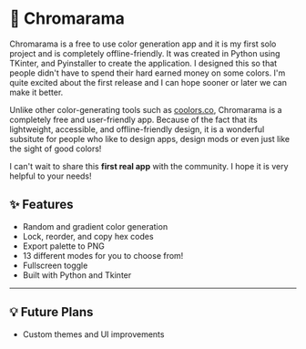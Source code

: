 # 🎨 Chromarama

Chromarama is a free to use color generation app and it is my first solo project and is completely offline-friendly. It was created in Python using TKinter, and Pyinstaller to create the application. I designed this so that people didn't have to spend their hard earned money on some colors. I'm quite excited about the first release and I can hope sooner or later we can make it better.

Unlike other color-generating tools such as [coolors.co](https://coolors.co), Chromarama is a completely free and user-friendly app. Because of the fact that its lightweight, accessible, and offline-friendly design, it is a wonderful subsitute for people who like to design apps, design mods or even just like the sight of good colors! 

I can't wait to share this **first real app** with the community. I hope it is very helpful to your needs!

## ✨ Features
- Random and gradient color generation
- Lock, reorder, and copy hex codes
- Export palette to PNG
- 13 different modes for you to choose from!
- Fullscreen toggle
- Built with Python and Tkinter

---

## 💡 Future Plans
- Custom themes and UI improvements

